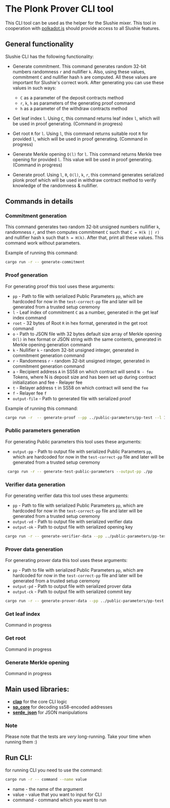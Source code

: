 # The Plonk Prover CLI tool

This CLI tool can be used as the helper for the Slushie mixer. This tool in cooperation with [polkadot.js](https://polkadot.js.org/) should provide access to all Slushie features.

## General functionality
Slushie CLI has the following functionality:

- Generate commitment. This command generates random 32-bit numbers randomness `r` and nullifier `k`. Also, using these values, commitment `C` and nullifier hash `h` are computed. All these values are important for Slushie's correct work. 
After generating you can use these values in such ways:
  - `C` as a parameter of the deposit contracts method
  - `r`, `k`, `h` as parameters of the generating proof command
  - `h` as a parameter of the withdraw contracts method

- Get leaf index `l`. Using `C`, this command returns leaf index `l`, which will be used in proof generating. (Command in progress) 

- Get root `R` for `l`. Using `l`, this command returns suitable root `R` for provided `l`, which will be used in proof generating. (Command in progress) 

- Generate Merkle opening `O(l)` for `l`. This command returns Merkle tree opening for provided `l`. This value will be used in proof generating. (Command in progress) 

- Generate proof. Using `l`, `R`, `O(l)`, `k`, `r`, this command generates serialized plonk proof which will be used in withdraw contract method to verify knowledge of the randomness & nullifier.

## Commands in details

### Commitment generation 

This command generates two random 32-bit unsigned numbers nullifier `k`, randomness `r`, and then computes commitment `C` such that `C = H(k || r)` and nullifier hash `k` such that `h = H(k)`. After that, print all these values. This command work without parameters.

Example of running this command:

```bash
cargo run -r -- generate-commitment
```

### Proof generation
For generating proof this tool uses these arguments:

- `pp` - Path to file with serialized Public Parameters `pp`, which are hardcoded for now in the `test-correct-pp` file and later will be generated from a trusted setup ceremony
- `l` - Leaf index of commitment `C` as a number, generated in the get leaf index command 
- `root` - 32 bytes of Root `R` in hex format, generated in the get root command 
- `o` - Path to JSON file with 32 bytes default size array of Merkle opening `O(l)` in hex format or JSON string with the same contents, generated in Merkle opening generation command 
- `k` - Nullifier `k` - random 32-bit unsigned integer, generated in commitment generation command
- `r` - Randomness `r` - random 32-bit unsigned integer, generated in commitment generation command
- `a` - Recipient address `A` in SS58 on which contract will send `N - fee` Tokens, where N is deposit size and has been set up during contract initialization and fee - Relayer fee
- `t` - Relayer address `t` in SS58 on which contract will send the `fee`
- `f` - Relayer fee `f`
- `output-file` - Path to generated file with serialized proof

Example of running this command:

```bash
cargo run -r  -- generate-proof --pp ../public-parameters/pp-test --l 1 --root 0EDB120C1F24145A221C3B77D15ABC9959956FBE7E3B37832166CCB7ADE0CFCD --o test-json.json --k 3141592653 --r 1 --a 5DtCbNMGwhnP5wJ25Zv59wc5aj5uo3wYdr8536qSRxbvmLdK --t 5DtCbNMGwhnP5wJ25Zv59wc5aj5uo3wYdr8536qSRxbvmLdK --f 1 --output-file test-proof
```

### Public parameters generation

For generating Public parameters this tool uses these arguments:

- `output-pp` - Path to output file with serialized Public Parameters `pp`, which are hardcoded for now in the `test-correct-pp` file and later will be generated from a trusted setup ceremony

```bash
 cargo run -r -- generate-test-public-parameters --output-pp ./pp 
```

### Verifier data generation

For generating verifier data this tool uses these arguments:

- `pp` - Path to file with serialized Public Parameters `pp`, which are hardcoded for now in the `test-correct-pp` file and later will be generated from a trusted setup ceremony
- `output-vd` - Path to output file with serialized verifier data
- `output-ok` - Path to output file with serialized opening key

```bash
cargo run -r -- generate-verifier-data --pp ../public-parameters/pp-test --output-vd ../public-parameters/vd-test --output-ok  ../public-parameters/opening-key-test
```

### Prover data generation

For generating prover data this tool uses these arguments:

- `pp` - Path to file with serialized Public Parameters `pp`, which are hardcoded for now in the `test-correct-pp` file and later will be generated from a trusted setup ceremony
- `output-pd` - Path to output file with serialized prover data
- `output-ck` - Path to output file with serialized commit key

```bash
cargo run -r -- generate-prover-data --pp ../public-parameters/pp-test --output-pd ../public-parameters/pd-test --output-ck  ../public-parameters/commit-key-test
```


### Get leaf index

Command in progress

### Get root

Command in progress

### Generate Merkle opening

Command in progress

## Main used libraries:
- [**clap**](https://docs.rs/clap/latest/clap/) for the core CLI logic
- [**sp_core**](https://docs.rs/sp-core/latest/sp_core/) for decoding ss58-encoded addresses
- [**serde_json**](https://docs.rs/serde_json/1.0.83/serde_json/) for JSON manipulations

### Note
Please note that the tests are *very* long-running. Take your time when running them :)
## Run CLI:
for running CLI you need to use the command:
```bash
cargo run -r -- command --name value 
```
- name - the name of the argument
- value - value that you want to input for CLI
- command - command which you want to run
